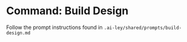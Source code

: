 # Command: Build Design

Follow the prompt instructions found in `.ai-ley/shared/prompts/build-design.md`
